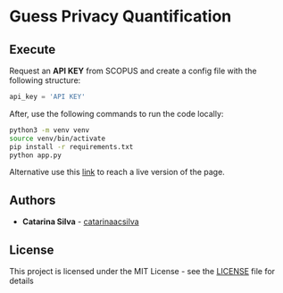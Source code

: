 # Guess Privacy Quantification


## Execute

Request an **API KEY** from SCOPUS and create a config file with the following structure:

```python
api_key = 'API KEY'
```

After, use the following commands to run the code locally:

```bash
python3 -m venv venv
source venv/bin/activate
pip install -r requirements.txt
python app.py
```

Alternative use this [link](ua.pt) to reach a live version of the page.


## Authors

* **Catarina Silva** - [catarinaacsilva](https://github.com/catarinaacsilva)

## License

This project is licensed under the MIT License - see the [LICENSE](LICENSE) file for details